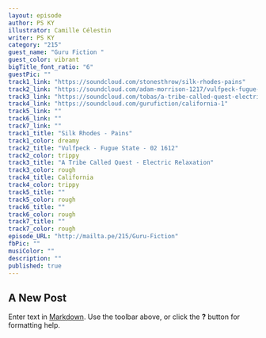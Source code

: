 ```yaml
---
layout: episode
author: PS KY
illustrator: Camille Célestin
writer: PS KY
category: "215"
guest_name: "Guru Fiction "
guest_color: vibrant
bigTitle_font_ratio: "6"
guestPic: ""
track1_link: "https://soundcloud.com/stonesthrow/silk-rhodes-pains"
track2_link: "https://soundcloud.com/adam-morrison-1217/vulfpeck-fugue-state-02-1612"
track3_link: "https://soundcloud.com/tobas/a-tribe-called-quest-electric"
track4_link: "https://soundcloud.com/gurufiction/california-1"
track5_link: ""
track6_link: ""
track7_link: ""
track1_title: "Silk Rhodes - Pains"
track1_color: dreamy
track2_title: "Vulfpeck - Fugue State - 02 1612"
track2_color: trippy
track3_title: "A Tribe Called Quest - Electric Relaxation"
track3_color: rough
track4_title: California
track4_color: trippy
track5_title: ""
track5_color: rough
track6_title: ""
track6_color: rough
track7_title: ""
track7_color: rough
episode_URL: "http://mailta.pe/215/Guru-Fiction"
fbPic: ""
musiColor: ""
description: ""
published: true
---
```

## A New Post

Enter text in [Markdown](http://daringfireball.net/projects/markdown/). Use the toolbar above, or click the **?** button for formatting help.
